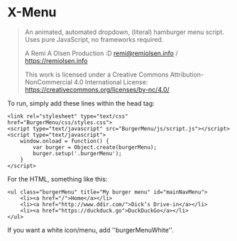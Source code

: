 # X-Menu

> An animated, automated dropdown, (literal) hamburger menu script. Uses pure JavaScript, no frameworks required.
> 
> A Remi A Olsen Production :D
> remi@remiolsen.info / https://remiolsen.info
> 
> This work is licensed under a Creative Commons Attribution-NonCommercial 4.0 International License:
> https://creativecommons.org/licenses/by-nc/4.0/

To run, simply add these lines within the head tag:

	<link rel="stylesheet" type="text/css" href="BurgerMenu/css/styles.css">
	<script type="text/javascript" src="BurgerMenu/js/script.js"></script>
	<script type="text/javascript">
		window.onload = function() {
			var burger = Object.create(burgerMenu);
			burger.setup('.burgerMenu');
		}
	</script>
    
For the HTML, something like this:

	<ul class="burgerMenu" title="My burger menu" id="mainNavMenu">
		<li><a href="/">Home</a></li>
		<li><a href="http://www.ddir.com/">Dick’s Drive-in</a></li>
		<li><a href="https://duckduck.go">DuckDuckGo</a></li>
	</ul>
	
If you want a white icon/menu, add ''burgerMenuWhite''.
	<ul class="burgerMenu burgerMenuWhite" title="My burger menu" id="mainNavMenu">
